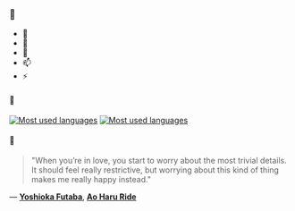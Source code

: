 ### 👋

- 🔭
- 🌱
- 💬
- 📫
- ⚡

#### 🧏

[![Most used languages](https://github-readme-stats-aynah.vercel.app/api/top-langs/?username=aynh&theme=solarized-dark&langs_count=6&layout=compact&hide_title=true)](https://github.com/anuraghazra/github-readme-stats#gh-dark-mode-only)
[![Most used languages](https://github-readme-stats-aynah.vercel.app/api/top-langs/?username=aynh&theme=solarized-light&langs_count=6&layout=compact&hide_title=true)](https://github.com/anuraghazra/github-readme-stats#gh-light-mode-only)

#### 💬

> "When you’re in love, you start to worry about the most trivial details. It should feel really restrictive, but worrying about this kind of thing makes me really happy instead."

&mdash; [**Yoshioka Futaba**](https://myanimelist.net/character.php?q=Yoshioka%20Futaba&cat=character), [**Ao Haru Ride**](https://myanimelist.net/search/all?q=Ao%20Haru%20Ride&cat=all)
